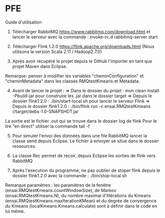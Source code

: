 # PFE

Guide d'utilisation

1) Télécharger RabbitMQ https://www.rabbitmq.com/download.html et lancer le serveur avec la commande : invoke-rc.d rabbitmq-server start 

2) Télécharger Flink 1.2.0 https://flink.apache.org/downloads.html (Nous utilisons la version Scala 2.11 / Hadoop2.7.0)

3) Après avoir récupéré le projet depuis le Github l'importer en tant que projet Maven dans Eclipse.

Remarque: penser à modifier les variables "cheminConfiguration" et "cheminMetadata" dans les classes RMQtestKmeans et Metadata.

4) Avant de lancer le projet :
  => Dans le dossier du projet : mvn clean install -Pbuild-jar pour construire les .jar dans le dossier target
  => Depuis le dossier flink1.2.0 : ./bin/start-local.sh pour lancer le serveur Flink
  => Depuis le dossier flink1.2.0 : ./bin/flink run -c ensai.RMQtestKmeans /<chemin vers le projet>/target/debs-1.0-SNAPSHOT.jar
  
  La sortie est le fichier .out qui se trouve dans le dossier log de flink
  Pour le lire "en direct" utiliser la commande tail -f <nom du fichier>

5) Pour simuler l'envoi des données dans une file RabbitMQ lancer la classe send depuis Eclipse. Le fichier à envoyer se situe dans le dossier ressources.

6) La classe Rec permet de recoir, depuis Eclipse les sorties de flink vers RabbitMQ

7) Après l'execution du programme, ne pas oublier de stoper flink depuis le dossier flink1.2.0 avec la commande : ./bin/stop-local.sh

Remarque paramètres : les paramètres de la fenêtre (ensai.RMQtestKmeans.countWindowSize), de Markov (ensai.RMQtestKmeans.N), du nombre maximal d'ittérations du Kmeans (ensai.RMQtestKmeans.maxIterationKMean) et du degrée de convergence du Kmeans (localKmeans.Kmeans.calculate) sont à définir dans le code en lui même.